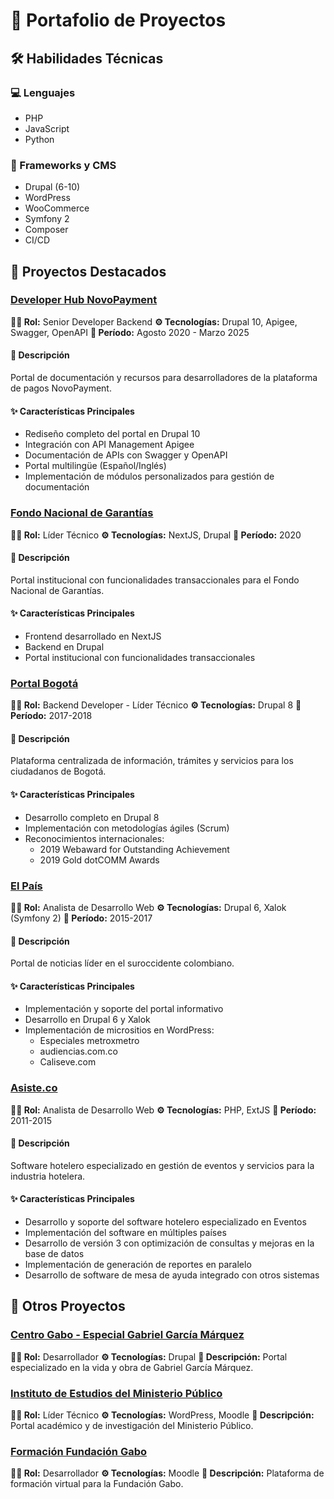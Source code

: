 # 🎯 Portafolio de Proyectos

## 🛠️ Habilidades Técnicas

### 💻 Lenguajes

- PHP
- JavaScript
- Python

### 🔧 Frameworks y CMS

- Drupal (6-10)
- WordPress
- WooCommerce
- Symfony 2
- Composer
- CI/CD

## 🌟 Proyectos Destacados

### [Developer Hub NovoPayment](https://developer.novopayment.com/)
**👨‍💻 Rol:** Senior Developer Backend
**⚙️ Tecnologías:** Drupal 10, Apigee, Swagger, OpenAPI
**📅 Período:** Agosto 2020 - Marzo 2025

#### 📝 Descripción
Portal de documentación y recursos para desarrolladores de la plataforma de pagos NovoPayment.

#### ✨ Características Principales
- Rediseño completo del portal en Drupal 10
- Integración con API Management Apigee
- Documentación de APIs con Swagger y OpenAPI
- Portal multilingüe (Español/Inglés)
- Implementación de módulos personalizados para gestión de documentación

### [Fondo Nacional de Garantías](https://www.fng.gov.co/)
**👨‍💻 Rol:** Líder Técnico
**⚙️ Tecnologías:** NextJS, Drupal
**📅 Período:** 2020

#### 📝 Descripción
Portal institucional con funcionalidades transaccionales para el Fondo Nacional de Garantías.

#### ✨ Características Principales
- Frontend desarrollado en NextJS
- Backend en Drupal
- Portal institucional con funcionalidades transaccionales

### [Portal Bogotá](https://bogota.gov.co/)
**👨‍💻 Rol:** Backend Developer - Líder Técnico
**⚙️ Tecnologías:** Drupal 8
**📅 Período:** 2017-2018

#### 📝 Descripción
Plataforma centralizada de información, trámites y servicios para los ciudadanos de Bogotá.

#### ✨ Características Principales
- Desarrollo completo en Drupal 8
- Implementación con metodologías ágiles (Scrum)
- Reconocimientos internacionales:
  - 2019 Webaward for Outstanding Achievement
  - 2019 Gold dotCOMM Awards

### [El País](https://www.elpais.com.co/)
**👨‍💻 Rol:** Analista de Desarrollo Web
**⚙️ Tecnologías:** Drupal 6, Xalok (Symfony 2)
**📅 Período:** 2015-2017

#### 📝 Descripción
Portal de noticias líder en el suroccidente colombiano.

#### ✨ Características Principales
- Implementación y soporte del portal informativo
- Desarrollo en Drupal 6 y Xalok
- Implementación de micrositios en WordPress:
  - Especiales metroxmetro
  - audiencias.com.co
  - Caliseve.com

### [Asiste.co](https://asiste.co/)
**👨‍💻 Rol:** Analista de Desarrollo Web
**⚙️ Tecnologías:** PHP, ExtJS
**📅 Período:** 2011-2015

#### 📝 Descripción
Software hotelero especializado en gestión de eventos y servicios para la industria hotelera.

#### ✨ Características Principales
- Desarrollo y soporte del software hotelero especializado en Eventos
- Implementación del software en múltiples países
- Desarrollo de versión 3 con optimización de consultas y mejoras en la base de datos
- Implementación de generación de reportes en paralelo
- Desarrollo de software de mesa de ayuda integrado con otros sistemas

## 📂 Otros Proyectos

### [Centro Gabo - Especial Gabriel García Márquez](https://centrogabo.org/especiales/gabriel-garcia-marquez/)
**👨‍💻 Rol:** Desarrollador
**⚙️ Tecnologías:** Drupal
**📝 Descripción:** Portal especializado en la vida y obra de Gabriel García Márquez.

### [Instituto de Estudios del Ministerio Público](https://iemp.gov.co/)
**👨‍💻 Rol:** Líder Técnico
**⚙️ Tecnologías:** WordPress, Moodle
**📝 Descripción:** Portal académico y de investigación del Ministerio Público.

### [Formación Fundación Gabo](https://centrogabo.org/formacion-virtual/)
**👨‍💻 Rol:** Desarrollador
**⚙️ Tecnologías:** Moodle
**📝 Descripción:** Plataforma de formación virtual para la Fundación Gabo.

